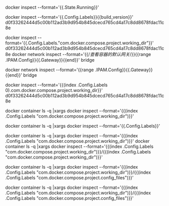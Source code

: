 docker inspect --format='{{.State.Running}}' 

docker inspect --format='{{.Config.Labels}}{{build_version}}' d0f33262444d5c00b112ad3b9d954b845dcecd765cd4a17c8dd8678fdac11c8e

docker inspect --format='{{.Config.Labels."com.docker.compose.project.working_dir"}}' d0f33262444d5c00b112ad3b9d954b845dcecd765cd4a17c8dd8678fdac11c8e docker network inspect --format='{{/*查看容器的默认网关*/}}{{range .IPAM.Config}}{{.Gateway}}{{end}}' bridge 


docker network inspect --format='{{range .IPAM.Config}}{{.Gateway}}{{end}}' bridge 

docker inspect --format='{{(index .Config.Labels 0).com.docker.compose.project.working_dir}}' d0f33262444d5c00b112ad3b9d954b845dcecd765cd4a17c8dd8678fdac11c8e

docker container ls -q |xargs docker inspect --format='{{(index .Config.Labels "com.docker.compose.project.working_dir")}}'

docker container ls -q |xargs docker inspect --format='{{.Config.Labels}}'

docker container ls -q |xargs docker inspect --format='{{(index .Config.Labels "com.docker.compose.project.working_dir")}}'
docker container ls -q |xargs docker inspect --format='{{(index .Config.Labels "com.docker.compose.project.working_dir")}}/{{(index .Config.Labels "com.docker.compose.project.working_dir")}}'

docker container ls -q |xargs docker inspect --format='{{(index .Config.Labels "com.docker.compose.project.working_dir")}}/{{(index .Config.Labels "com.docker.compose.project.config_files")}}'

docker container ls -q |xargs docker inspect --format='{{(index .Config.Labels "com.docker.compose.project.working_dir")}}/{{(index .Config.Labels "com.docker.compose.project.config_files")}}'
